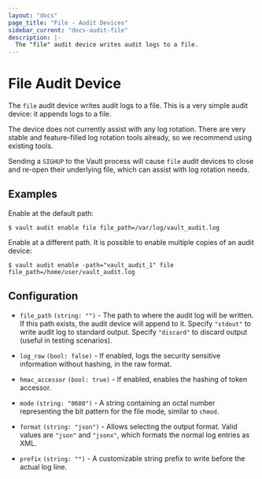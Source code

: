 ```yaml
---
layout: "docs"
page_title: "File - Audit Devices"
sidebar_current: "docs-audit-file"
description: |-
  The "file" audit device writes audit logs to a file.
---
```


# File Audit Device

The `file` audit device writes audit logs to a file. This is a very simple audit
device: it appends logs to a file.

The device does not currently assist with any log rotation. There are very
stable and feature-filled log rotation tools already, so we recommend using
existing tools.

Sending a `SIGHUP` to the Vault process will cause `file` audit devices to close
and re-open their underlying file, which can assist with log rotation needs.

## Examples

Enable at the default path:

```text
$ vault audit enable file file_path=/var/log/vault_audit.log
```

Enable at a different path. It is possible to enable multiple copies of an audit
device:

```text
$ vault audit enable -path="vault_audit_1" file file_path=/home/user/vault_audit.log
```

## Configuration

- `file_path` `(string: "")` - The path to where the audit log will be written.
  If this path exists, the audit device will append to it. Specify `"stdout"` to
  write audit log to standard output. Specify `"discard"` to discard output
  (useful in testing scenarios).

- `log_raw` `(bool: false)` - If enabled, logs the security sensitive
  information without hashing, in the raw format.

- `hmac_accessor` `(bool: true)` - If enabled, enables the hashing of token
  accessor.

- `mode` `(string: "0600")` - A string containing an octal number representing
  the bit pattern for the file mode, similar to `chmod`.

- `format` `(string: "json")` - Allows selecting the output format. Valid values
  are `"json"` and `"jsonx"`, which formats the normal log entries as XML.

- `prefix` `(string: "")` - A customizable string prefix to write before the
  actual log line.
